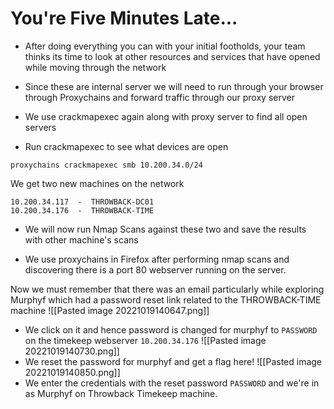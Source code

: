 # You're Five Minutes Late...

- After doing everything you can with your initial footholds, your team thinks its time to look at other resources and services that have opened while moving through the network
- Since these are internal server we will need to run through your browser through Proxychains and forward traffic through our proxy server

- We use crackmapexec again along with proxy server to find all open servers
- Run crackmapexec to see what devices are open


```shell
proxychains crackmapexec smb 10.200.34.0/24
```

We get two new machines on the network
```
10.200.34.117  -  THROWBACK-DC01
10.200.34.176  -  THROWBACK-TIME
```
- We will now run Nmap Scans against these two and save the results with other machine's scans


- We use proxychains in Firefox after performing nmap scans and discovering there is a port 80 webserver running on the server.

Now we must remember that there was an email particularly while exploring Murphyf which had a password reset link related to the THROWBACK-TIME machine
![[Pasted image 20221019140647.png]]
- We click on it and hence password is changed for murphyf to `PASSWORD` on the timekeep webserver `10.200.34.176`
![[Pasted image 20221019140730.png]]
- We reset the password for murphyf and get a flag here!
![[Pasted image 20221019140850.png]]
- We enter the credentials with the reset password `PASSWORD` and we're in as Murphyf on Throwback Timekeep machine.

